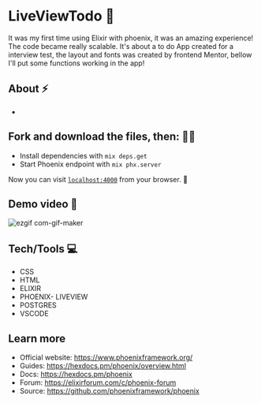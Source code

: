 # LiveViewTodo 🧾
It was my first time using Elixir with phoenix, it was an amazing experience! The code became really scalable. It's about a to do App created for a interview test, the layout and fonts was created by frontend Mentor, bellow I'll put some functions working in the app! 

## About ⚡

 *

## Fork and download the files, then: 👨‍💻
 * Install dependencies with `mix deps.get`
 * Start Phoenix endpoint with `mix phx.server`
  
Now you can visit [`localhost:4000`](http://localhost:4000) from your browser. 🚀

## Demo video 📸
![ezgif com-gif-maker](https://user-images.githubusercontent.com/104602579/192145699-e8d86ffc-de03-4edd-8512-010368421a3e.gif)

## Tech/Tools 💻
 * CSS
 * HTML
 * ELIXIR
 * PHOENIX- LIVEVIEW
 * POSTGRES
 * VSCODE

## Learn more

  * Official website: https://www.phoenixframework.org/
  * Guides: https://hexdocs.pm/phoenix/overview.html
  * Docs: https://hexdocs.pm/phoenix
  * Forum: https://elixirforum.com/c/phoenix-forum
  * Source: https://github.com/phoenixframework/phoenix
